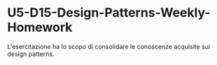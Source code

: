 # U5-D15-Design-Patterns-Weekly-Homework
L'esercitazione ha Io scopo di consolidare le conoscenze acquisite sui design patterns.
